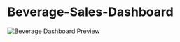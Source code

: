 # Beverage-Sales-Dashboard


![Beverage Dashboard Preview](https://github.com/VeryGary/Beverage-Sales-Dashboard/BeverageDashboard-Preview.png)

